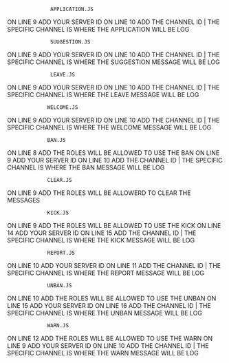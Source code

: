 
                  APPLICATION.JS
   ON LINE 9 ADD YOUR SERVER ID
   ON LINE 10 ADD THE CHANNEL ID | THE SPECIFIC CHANNEL IS WHERE THE APPLICATION WILL BE LOG
   
                  SUUGESTION.JS
  ON LINE 9 ADD YOUR SERVER ID
  ON LINE 10 ADD THE CHANNEL ID | THE SPECIFIC CHANNEL IS WHERE THE SUGGESTION MESSAGE WILL BE LOG
  
                  LEAVE.JS
  ON LINE 9 ADD YOUR SERVER ID
  ON LINE 10 ADD THE CHANNEL ID | THE SPECIFIC CHANNEL IS WHERE THE LEAVE MESSAGE WILL BE LOG
  
                 WELCOME.JS
  ON LINE 9 ADD YOUR SERVER ID
  ON LINE 10 ADD THE CHANNEL ID | THE SPECIFIC CHANNEL IS WHERE THE WELCOME MESSAGE WILL BE LOG
  
                 BAN.JS
 ON LINE 8 ADD THE ROLES WILL BE ALLOWED TO USE THE BAN
 ON LINE 9 ADD YOUR SERVER ID
 ON LINE 10 ADD THE CHANNEL ID | THE SPECIFIC CHANNEL IS WHERE THE BAN MESSAGE WILL BE LOG
 
                 CLEAR.JS
ON LINE 9 ADD THE ROLES WILL BE ALLOWERD TO CLEAR THE MESSAGES

                 KICK.JS
ON LINE 9 ADD THE ROLES WILL BE ALLOWED TO USE THE KICK
ON LINE 14 ADD YOUR SERVER ID
ON LINE 15 ADD THE CHANNEL ID | THE SPECIFIC CHANNEL IS WHERE THE KICK MESSAGE WILL BE LOG

                 REPORT.JS
ON LINE 10 ADD YOUR SERVER ID
ON LINE 11 ADD THE CHANNEL ID | THE SPECIFIC CHANNEL IS WHERE THE REPORT MESSAGE WILL BE LOG

                 UNBAN.JS
ON LINE 10 ADD THE ROLES WILL BE ALLOWED TO USE THE UNBAN
ON LINE 15 ADD YOUR SERVER ID
ON LINE 16 ADD THE CHANNEL ID | THE SPECIFIC CHANNEL IS WHERE THE UNBAN MESSAGE WILL BE LOG

                 WARN.JS
ON LINE 12 ADD THE ROLES WILL BE ALLOWED TO USE THE WARN
ON LINE 9 ADD YOUR SERVER ID
ON LINE 10 ADD THE CHANNEL ID | THE SPECIFIC CHANNEL IS WHERE THE WARN MESSAGE WILL BE LOG
